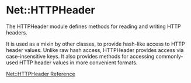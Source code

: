 # Net::HTTPHeader

The HTTPHeader module defines methods for reading and writing HTTP headers.

It is used as a mixin by other classes, to provide hash-like access to HTTP
header values. Unlike raw hash access, HTTPHeader provides access via
case-insensitive keys. It also provides methods for accessing commonly-used
HTTP header values in more convenient formats.

[Net::HTTPHeader Reference](https://ruby-doc.org/stdlib-2.5.0/libdoc/net/http/rdoc/Net::HTTPHeader.html)
